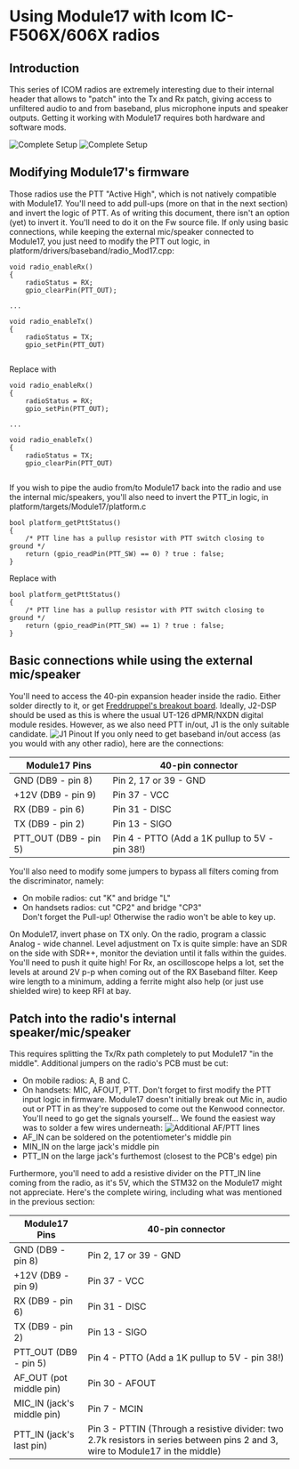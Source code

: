 # Using Module17 with Icom IC-F506X/606X radios

## Introduction

This series of ICOM radios are extremely interesting due to their internal header that allows to "patch" into the Tx and Rx patch, giving access to unfiltered audio to and from baseband, plus microphone inputs and speaker outputs. 
Getting it working with Module17 requires both hardware and software mods.

![Complete Setup](/assets/img/5060_complete_setup.jpg)
![Complete Setup](/assets/img/3060_complete_setup.jpg)


## Modifying Module17's firmware

Those radios use the PTT "Active High", which is not natively compatible with Module17. You'll need to add pull-ups (more on that in the next section) and invert the logic of PTT.
As of writing this document, there isn't an option (yet) to invert it. You'll need to do it on the Fw source file. 
If only using basic connections, while keeping the external mic/speaker connected to Module17, you just need to modify the PTT out logic, in platform/drivers/baseband/radio_Mod17.cpp:
```
void radio_enableRx()
{
    radioStatus = RX;
    gpio_clearPin(PTT_OUT);

...

void radio_enableTx()
{
    radioStatus = TX;
    gpio_setPin(PTT_OUT)


```

Replace with 

```
void radio_enableRx()
{
    radioStatus = RX;
    gpio_setPin(PTT_OUT);

...

void radio_enableTx()
{
    radioStatus = TX;
    gpio_clearPin(PTT_OUT)


```

If you wish to pipe the audio from/to Module17 back into the radio and use the internal mic/speakers, you'll also need to invert the PTT_in logic, in platform/targets/Module17/platform.c
```
bool platform_getPttStatus()
{
    /* PTT line has a pullup resistor with PTT switch closing to ground */
    return (gpio_readPin(PTT_SW) == 0) ? true : false;
}
```

Replace with 

```
bool platform_getPttStatus()
{
    /* PTT line has a pullup resistor with PTT switch closing to ground */
    return (gpio_readPin(PTT_SW) == 1) ? true : false;
}
```



## Basic connections while using the external mic/speaker

You'll need to access the 40-pin expansion header inside the radio. Either solder directly to it, or get [Freddruppel's breakout board](https://fredcorp.cc/MSF-Telecom/ICOM-Internal-Breakouts/ICOM_Internal_Breakout/).
Ideally, J2-DSP should be used as this is where the usual UT-126 dPMR/NXDN digital module resides. However, as we also need PTT in/out, J1 is the only suitable candidate. 
![J1 Pinout](/assets/img/5060_j1_pinout.png)
If you only need to get baseband in/out access (as you would with any other radio), here are the connections:


| **Module17 Pins**      | **40-pin connector**                           |
|------------------------|------------------------------------------------|
| GND (DB9 - pin 8)      | Pin 2, 17 or 39 - GND                          |
| +12V (DB9 - pin 9)     | Pin 37 - VCC                                   |
| RX (DB9 - pin 6)       | Pin 31 - DISC                                  |
| TX (DB9 - pin 2)       | Pin 13 - SIGO                                  |
| PTT_OUT (DB9 - pin 5)  | Pin 4 - PTTO (Add a 1K pullup to 5V - pin 38!) |

You'll also need to modify some jumpers to bypass all filters coming from the discriminator, namely:
* On mobile radios: cut "K" and bridge "L" 
* On handsets radios: cut "CP2" and bridge "CP3"  
Don't forget the Pull-up! Otherwise the radio won't be able to key up.

On Module17, invert phase on TX only. On the radio, program a classic Analog - wide channel.
Level adjustment on Tx is quite simple: have an SDR on the side with SDR++, monitor the deviation until it falls within the guides. You'll need to push it quite high!
For Rx, an oscilloscope helps a lot, set the levels at around 2V p-p when coming out of the RX Baseband filter. 
Keep wire length to a minimum, adding a ferrite might also help (or just use shielded wire) to keep RFI at bay. 

## Patch into the radio's internal speaker/mic/speaker

This requires splitting the Tx/Rx path completely to put Module17 "in the middle". 
Additional jumpers on the radio's PCB must be cut: 
* On mobile radios: A, B and C. 
* On handsets: MIC, AFOUT, PTT.
Don't forget to first modify the PTT input logic in firmware. 
Module17 doesn't initially break out Mic in, audio out or PTT in as they're supposed to come out the Kenwood connector. You'll need to go get the signals yourself... We found the easiest way was to solder a few wires underneath: 
![Additional AF/PTT lines](/assets/img/5060_additional_wires.png)
* AF_IN can be soldered on the potentiometer's middle pin
* MIN_IN on the large jack's middle pin
* PTT_IN on the large jack's furthemost (closest to the PCB's edge) pin

Furthermore, you'll need to add a resistive divider on the PTT_IN line coming from the radio, as it's 5V, which the STM32 on the Module17 might not appreciate.
Here's the complete wiring, including what was mentioned in the previous section:

| **Module17 Pins**          | **40-pin connector**                                                                                                           |
|----------------------------|--------------------------------------------------------------------------------------------------------------------------------|
| GND (DB9 - pin 8)          | Pin 2, 17 or 39 - GND                                                                                                          |
| +12V (DB9 - pin 9)         | Pin 37 - VCC                                                                                                                   |
| RX (DB9 - pin 6)           | Pin 31 - DISC                                                                                                                  |
| TX (DB9 - pin 2)           | Pin 13 - SIGO                                                                                                                  |
| PTT_OUT (DB9 - pin 5)      | Pin 4 - PTTO (Add a 1K pullup to 5V - pin 38!)                                                                                 |
| AF_OUT (pot middle pin)    | Pin 30 - AFOUT                                                                                                                 |
| MIC_IN (jack's middle pin) | Pin 7 - MCIN                                                                                                                   |
| PTT_IN (jack's last pin)   | Pin 3 - PTTIN (Through a resistive divider: two 2.7k resistors in series between pins 2 and 3, wire to Module17 in the middle) |